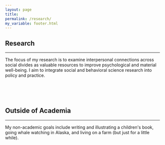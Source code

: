 ```yaml
---
layout: page
title:
permalink: /research/
my_variable: footer.html
---
```


## Research
--------------
The focus of my research is to examine interpersonal connections across social divides as valuable resources to improve psychological and material well-being. I aim to integrate social and behavioral science research into policy and practice.

<br> <br> <br>


## Outside of Academia
---------------
My non-academic goals include writing and illustrating a children's book, going whale watching in Alaska, and living on a farm (but just for a little while).

